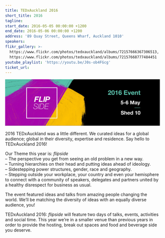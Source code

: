 ```yaml
---
title: TEDxAuckland 2016
short_title: 2016
tagline:
start_date: 2016-05-05 00:00:00 +1200
end_date: 2016-05-06 00:00:00 +1200
address: '89 Quay Street, Queens Wharf, Auckland 1010'
speakers:
flikr_gallery: >-
  https://www.flickr.com/photos/tedxauckland/albums/72157666367306513,
  https://www.flickr.com/photos/tedxauckland/albums/72157668777484451
youtube_playlist: 'https://youtu.be/J0s-ob4FGcg'
ticket_url:
---
```


![](/uploads/flipside-banner.jpg)

2016 TEDxAuckland was a little different. We curated ideas for a global audience; global in their diversity, expertise and residence. Say hello to TEDxAuckland 2016!

Our Theme this year is:&nbsp;*flipside*<br>– The perspective you get from seeing an old problem in a new way.<br>– Turning hierarchies on their head and putting ideas ahead of ideology.<br>– Sidestepping power structures, gender, race and geography.<br>– Stepping outside your workplace, your country and even your hemisphere to connect with a community of speakers, delegates and partners united by a healthy disrespect for business as usual.

The event featured ideas and talks from amazing people changing the world. We’ll be matching the diversity of ideas with an equally diverse audience, you!

TEDxAuckland 2016:&nbsp;*flipside*&nbsp;will feature two days of talks, events, activities and social time. This year we’re in a smaller venue than previous years in order to provide the hosting, break out spaces and food and beverage side you deserve.